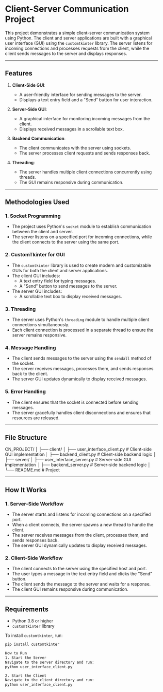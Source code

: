 # Client-Server Communication Project

This project demonstrates a simple client-server communication system using Python. The client and server applications are built with a graphical user interface (GUI) using the `customtkinter` library. The server listens for incoming connections and processes requests from the client, while the client sends messages to the server and displays responses.

---

## Features

1. **Client-Side GUI**:
   - A user-friendly interface for sending messages to the server.
   - Displays a text entry field and a "Send" button for user interaction.

2. **Server-Side GUI**:
   - A graphical interface for monitoring incoming messages from the client.
   - Displays received messages in a scrollable text box.

3. **Backend Communication**:
   - The client communicates with the server using sockets.
   - The server processes client requests and sends responses back.

4. **Threading**:
   - The server handles multiple client connections concurrently using threads.
   - The GUI remains responsive during communication.

---

## Methodologies Used

### 1. **Socket Programming**
   - The project uses Python's `socket` module to establish communication between the client and server.
   - The server listens on a specified port for incoming connections, while the client connects to the server using the same port.

### 2. **CustomTkinter for GUI**
   - The `customtkinter` library is used to create modern and customizable GUIs for both the client and server applications.
   - The client GUI includes:
     - A text entry field for typing messages.
     - A "Send" button to send messages to the server.
   - The server GUI includes:
     - A scrollable text box to display received messages.

### 3. **Threading**
   - The server uses Python's `threading` module to handle multiple client connections simultaneously.
   - Each client connection is processed in a separate thread to ensure the server remains responsive.

### 4. **Message Handling**
   - The client sends messages to the server using the `sendall` method of the socket.
   - The server receives messages, processes them, and sends responses back to the client.
   - The server GUI updates dynamically to display received messages.

### 5. **Error Handling**
   - The client ensures that the socket is connected before sending messages.
   - The server gracefully handles client disconnections and ensures that resources are released.

---

## File Structure
CN_PROJECT/ │ ├── client/ │ ├── user_interface_client.py # Client-side GUI implementation │ ├── backend_client.py # Client-side backend logic │ ├── server/ │ ├── user_interface_server.py # Server-side GUI implementation │ ├── backend_server.py # Server-side backend logic │ └── README.md # Project


---

## How It Works

### 1. **Server-Side Workflow**
   - The server starts and listens for incoming connections on a specified port.
   - When a client connects, the server spawns a new thread to handle the client.
   - The server receives messages from the client, processes them, and sends responses back.
   - The server GUI dynamically updates to display received messages.

### 2. **Client-Side Workflow**
   - The client connects to the server using the specified host and port.
   - The user types a message in the text entry field and clicks the "Send" button.
   - The client sends the message to the server and waits for a response.
   - The client GUI remains responsive during communication.

---

## Requirements

- Python 3.8 or higher
- `customtkinter` library

To install `customtkinter`, run:
```bash
pip install customtkinter

How to Run
1. Start the Server
Navigate to the server directory and run:
python user_interface_client.py

2. Start the Client
Navigate to the client directory and run:
python user_interface_client.py

